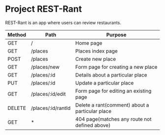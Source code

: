# Project REST-Rant

REST-Rant is an app where users can review restaurants.

| Method | Path               | Purpose                                          |
|--------|--------------------|--------------------------------------------------|
| GET    | /                  | Home page                                        |
| GET    | /places            | Places index page                                |
| POST   | /places            | Create new place                                 |
| GET    | /places/new        | Form page for creating a new place               |
| GET    | /places/:id        | Details about a particular place                 |
| PUT    | /places/:id        | Update a particular place                        |
| GET    | /places/:id/edit   | Form page for editing an existing page           |
| DELETE | /places/:id/rantId | Delete a rant(comment) about a particular place  |
| GET    | *                  | 404 page(matches any route not defined above)    |
